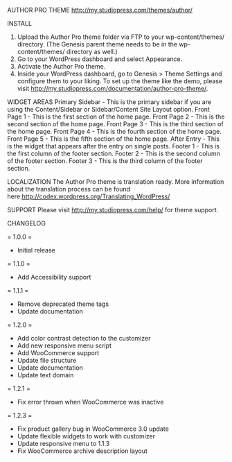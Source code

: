 AUTHOR PRO THEME
http://my.studiopress.com/themes/author/

INSTALL
1. Upload the Author Pro theme folder via FTP to your wp-content/themes/ directory. (The Genesis parent theme needs to be in the wp-content/themes/ directory as well.)
2. Go to your WordPress dashboard and select Appearance.
3. Activate the Author Pro theme.
4. Inside your WordPress dashboard, go to Genesis > Theme Settings and configure them to your liking. To set up the theme like the demo, please visit http://my.studiopress.com/documentation/author-pro-theme/.

WIDGET AREAS
Primary Sidebar - This is the primary sidebar if you are using the Content/Sidebar or Sidebar/Content Site Layout option.
Front Page 1 - This is the first section of the home page.
Front Page 2 - This is the second section of the home page.
Front Page 3 - This is the third section of the home page.
Front Page 4 - This is the fourth section of the home page.
Front Page 5 - This is the fifth section of the home page.
After Entry - This is the widget that appears after the entry on single posts.
Footer 1 - This is the first column of the footer section.
Footer 2 - This is the second column of the footer section.
Footer 3 - This is the third column of the footer section.

LOCALIZATION
The Author Pro theme is translation ready.  More information about the translation process can be found here:http://codex.wordpress.org/Translating_WordPress/

SUPPORT
Please visit http://my.studiopress.com/help/ for theme support.

CHANGELOG

= 1.0.0 =
* Initial release

= 1.1.0 =
* Add Accessibility support

= 1.1.1 =
* Remove deprecated theme tags
* Update documentation

= 1.2.0 =
* Add color contrast detection to the customizer
* Add new responsive menu script
* Add WooCommerce support
* Update file structure
* Update documentation
* Update text domain

= 1.2.1 =
* Fix error thrown when WooCommerce was inactive

= 1.2.3 =
* Fix product gallery bug in WooCommerce 3.0 update
* Update flexible widgets to work with customizer
* Update responsive menu to 1.1.3
* Fix WooCommerce archive description layout